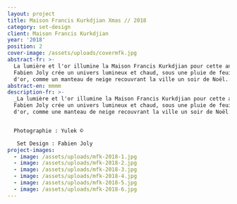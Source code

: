 ```yaml
---
layout: project
title: Maison Francis Kurkdjian Xmas // 2018
category: set-design
client: Maison Francis Kurkdjian
year: '2018'
position: 2
cover-image: /assets/uploads/covermfk.jpg
abstract-fr: >-
  La lumière et l'or illumine la Maison Francis Kurkdjian pour cette année.
  Fabien Joly crée un univers lumineux et chaud, sous une pluie de feuilles
  d'or, comme un manteau de neige recouvrant la ville un soir de Noël...
abstract-en: mmmm
description-fr: >-
  _La lumière et l'or illumine la Maison Francis Kurkdjian pour cette année.
  Fabien Joly crée un univers lumineux et chaud, sous une pluie de feuilles
  d'or, comme une manteau de neige recouvrant la ville un soir de Noël..._


  Photographie : Yulek ©

   Set Design : Fabien Joly
project-images:
  - image: /assets/uploads/mfk-2018-1.jpg
  - image: /assets/uploads/mfk-2018-2.jpg
  - image: /assets/uploads/mfk-2018-3.jpg
  - image: /assets/uploads/mfk-2018-4.jpg
  - image: /assets/uploads/mfk-2018-5.jpg
  - image: /assets/uploads/mfk-2018-6.jpg
---
```


